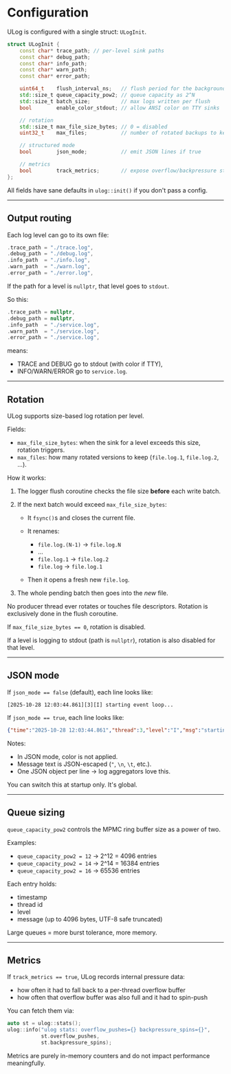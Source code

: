 # Configuration

ULog is configured with a single struct: `ULogInit`.

```cpp
struct ULogInit {
    const char* trace_path; // per-level sink paths
    const char* debug_path;
    const char* info_path;
    const char* warn_path;
    const char* error_path;

    uint64_t    flush_interval_ns;   // flush period for the background coroutine
    std::size_t queue_capacity_pow2; // queue capacity as 2^N
    std::size_t batch_size;          // max logs written per flush
    bool        enable_color_stdout; // allow ANSI color on TTY sinks

    // rotation
    std::size_t max_file_size_bytes; // 0 = disabled
    uint32_t    max_files;           // number of rotated backups to keep

    // structured mode
    bool        json_mode;           // emit JSON lines if true

    // metrics
    bool        track_metrics;       // expose overflow/backpressure stats
};
````

All fields have sane defaults in `ulog::init()` if you don't pass a config.

---

## Output routing

Each log level can go to its own file:

```cpp
.trace_path = "./trace.log",
.debug_path = "./debug.log",
.info_path  = "./info.log",
.warn_path  = "./warn.log",
.error_path = "./error.log",
```

If the path for a level is `nullptr`, that level goes to `stdout`.

So this:

```cpp
.trace_path = nullptr,
.debug_path = nullptr,
.info_path  = "./service.log",
.warn_path  = "./service.log",
.error_path = "./service.log",
```

means:

* TRACE and DEBUG go to stdout (with color if TTY),
* INFO/WARN/ERROR go to `service.log`.

---

## Rotation

ULog supports size-based log rotation per level.

Fields:

* `max_file_size_bytes`: when the sink for a level exceeds this size, rotation triggers.
* `max_files`: how many rotated versions to keep (`file.log.1`, `file.log.2`, ...).

How it works:

1. The logger flush coroutine checks the file size **before** each write batch.
2. If the next batch would exceed `max_file_size_bytes`:

    * It `fsync()`s and closes the current file.
    * It renames:

        * `file.log.(N-1)` → `file.log.N`
        * ...
        * `file.log.1`     → `file.log.2`
        * `file.log`       → `file.log.1`
    * Then it opens a fresh new `file.log`.
3. The whole pending batch then goes into the *new* file.

No producer thread ever rotates or touches file descriptors.
Rotation is exclusively done in the flush coroutine.

If `max_file_size_bytes == 0`, rotation is disabled.

If a level is logging to stdout (path is `nullptr`), rotation is also disabled for that level.

---

## JSON mode

If `json_mode == false` (default), each line looks like:

```text
[2025-10-28 12:03:44.861][3][I] starting event loop...
```

If `json_mode == true`, each line looks like:

```json
{"time":"2025-10-28 12:03:44.861","thread":3,"level":"I","msg":"starting event loop..."}
```

Notes:

* In JSON mode, color is not applied.
* Message text is JSON-escaped (`"`, `\n`, `\t`, etc.).
* One JSON object per line → log aggregators love this.

You can switch this at startup only. It's global.

---

## Queue sizing

`queue_capacity_pow2` controls the MPMC ring buffer size as a power of two.

Examples:

* `queue_capacity_pow2 = 12` → 2^12 = 4096 entries
* `queue_capacity_pow2 = 14` → 2^14 = 16384 entries
* `queue_capacity_pow2 = 16` → 65536 entries

Each entry holds:

* timestamp
* thread id
* level
* message (up to 4096 bytes, UTF-8 safe truncated)

Large queues = more burst tolerance, more memory.

---

## Metrics

If `track_metrics == true`, ULog records internal pressure data:

* how often it had to fall back to a per-thread overflow buffer
* how often that overflow buffer was also full and it had to spin-push

You can fetch them via:

```cpp
auto st = ulog::stats();
ulog::info("ulog stats: overflow_pushes={} backpressure_spins={}",
           st.overflow_pushes,
           st.backpressure_spins);
```

Metrics are purely in-memory counters and do not impact performance meaningfully.